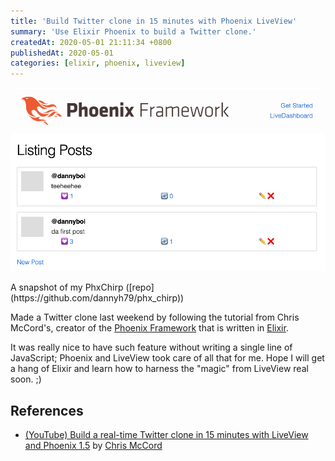 ```yaml
---
title: 'Build Twitter clone in 15 minutes with Phoenix LiveView'
summary: 'Use Elixir Phoenix to build a Twitter clone.'
createdAt: 2020-05-01 21:11:34 +0800
publishedAt: 2020-05-01
categories: [elixir, phoenix, liveview]
---
```


![Twitter clone in Phoenix](/assets/images/phoenix-liveview-twitter/1.png)

<Figcaption>
    A snapshot of my PhxChirp ([repo](https://github.com/dannyh79/phx_chirp))
</Figcaption>

Made a Twitter clone last weekend by following the tutorial from Chris McCord's, creator of the [Phoenix Framework](https://github.com/phoenixframework/phoenix) that is written in [Elixir](https://elixir-lang.org/).

It was really nice to have such feature without writing a single line of JavaScript; Phoenix and LiveView took care of all that for me. Hope I will get a hang of Elixir and learn how to harness the "magic" from LiveView real soon. ;)

## References

- [(YouTube) Build a real-time Twitter clone in 15 minutes with LiveView and Phoenix 1.5](https://www.youtube.com/watch?v=MZvmYaFkNJI) by [Chris McCord](http://chrismccord.com/)
